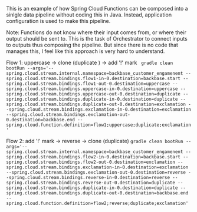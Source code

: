 This is an example of how Spring Cloud Functions can be composed into a sinlgle data pipeline without coding this in Java. Instead, application configuration is used to make this pipeline.

Note: Functions do not know where their input comes from, or where their output should be sent to. This is the task of Orchestrator to connect inputs to outputs thus composing the pipeline. But since there is no code that manages this, I feel like this approach is very hard to understand. 

Flow 1: uppercase -> clone (duplicate ) -> add '!' mark
``` gradle clean bootRun --args='--spring.cloud.stream.internal.namespace=backbase_customer_engamenent --spring.cloud.stream.bindings.flow1-in-0.destination=backbase.start --spring.cloud.stream.bindings.flow1-out-0.destination=uppercase --spring.cloud.stream.bindings.uppercase-in-0.destination=uppercase --spring.cloud.stream.bindings.uppercase-out-0.destination=duplicate --spring.cloud.stream.bindings.duplicate-in-0.destination=duplicate --spring.cloud.stream.bindings.duplicate-out-0.destination=exclamation --spring.cloud.stream.bindings.exclamation-in-0.destination=exclamation --spring.cloud.stream.bindings.exclamation-out-0.destination=backbase.end --spring.cloud.function.definition=flow1;uppercase;duplicate;exclamation'```

Flow 2: add '!' mark -> reverse -> clone (duplicate)
``` gradle clean bootRun --args='--spring.cloud.stream.internal.namespace=backbase_customer_engamenent --spring.cloud.stream.bindings.flow2-in-0.destination=backbase.start --spring.cloud.stream.bindings.flow2-out-0.destination=exclamation --spring.cloud.stream.bindings.exclamation-in-0.destination=exclamation --spring.cloud.stream.bindings.exclamation-out-0.destination=reverse --spring.cloud.stream.bindings.reverse-in-0.destination=reverse --spring.cloud.stream.bindings.reverse-out-0.destination=duplicate --spring.cloud.stream.bindings.duplicate-in-0.destination=duplicate --spring.cloud.stream.bindings.duplicate-out-0.destination=backbase.end   --spring.cloud.function.definition=flow2;reverse;duplicate;exclamation' ```
